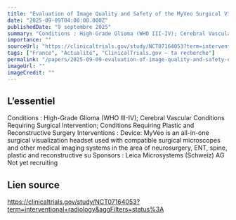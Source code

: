 ```yaml
---
title: "Evaluation of Image Quality and Safety of the MyVeo Surgical Visualization Headset During Standard Neurosurgical and Reconstructive Procedures Using Compatible Microscopes."
date: "2025-09-09T04:00:00.000Z"
publishedDate: "9 septembre 2025"
summary: "Conditions : High-Grade Glioma (WHO III-IV); Cerebral Vascular Conditions Requiring Surgical Intervention; Conditions Requiring Plastic and Reconstructive Surgery Interventions : Device: MyVeo is an all-in-one surgical visualization headset used with compatible surgical microscopes and other medical imaging systems in the area of neurosurgery, ENT, spine, plastic and reconstructive su Sponsors : Leica Microsystems (Schweiz) AG Not yet recruiting"
importance: ""
sourceUrl: "https://clinicaltrials.gov/study/NCT07164053?term=interventional+radiology&aggFilters=status%3A"
tags: ["France", "Actualité", "ClinicalTrials.gov — ta recherche"]
permalink: "/papers/2025-09-09-evaluation-of-image-quality-and-safety-of-the-myveo-surgical-visualization-headset-during-standard-neurosurgical-and-reconstructive-procedures-using-compatible-microscopes"
imageUrl: ""
imageCredit: ""
---
```


## L’essentiel

Conditions : High-Grade Glioma (WHO III-IV); Cerebral Vascular Conditions Requiring Surgical Intervention; Conditions Requiring Plastic and Reconstructive Surgery Interventions : Device: MyVeo is an all-in-one surgical visualization headset used with compatible surgical microscopes and other medical imaging systems in the area of neurosurgery, ENT, spine, plastic and reconstructive su Sponsors : Leica Microsystems (Schweiz) AG Not yet recruiting

## Lien source

https://clinicaltrials.gov/study/NCT07164053?term=interventional+radiology&aggFilters=status%3A
